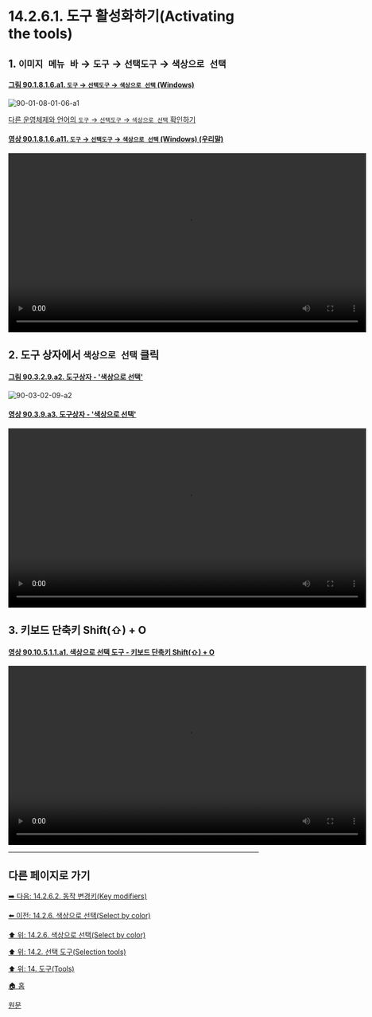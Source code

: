 # 14.2.6.1. 도구 활성화하기(Activating the tools)

## 1. `이미지 메뉴 바` → `도구` → `선택도구` → `색상으로 선택`

<a id="90-01-08-01-06-a1"></a>

#### [그림 90.1.8.1.6.a1. `도구` → `선택도구` → `색상으로 선택` (Windows)](./90-01-08-01-06-by_color_select.md#90-01-08-01-06-a1)
![90-01-08-01-06-a1](https://github.com/wonder13662/gimp/assets/15767104/54f24a46-c05e-4560-8f2c-97d9ca21b0d0)

[다른 운영체제와 언어의 `도구` → `선택도구` → `색상으로 선택` 확인하기](./90-01-08-01-06-by_color_select.md#90-01-08-01-06-a2)

<a id="90-01-08-01-06-a11"></a>

#### [영상 90.1.8.1.6.a11. `도구` → `선택도구` → `색상으로 선택` (Windows) (우리말)](./90-01-08-01-06-by_color_select.md#90-01-08-01-06-a11)
<video controls="controls" width="720" src="https://github.com/wonder13662/gimp/assets/15767104/68f7a520-e0ee-4783-b3ad-98463c761e87"></video>

## 2. 도구 상자에서 `색상으로 선택` 클릭

<a id="90-03-02-09-a2"></a>

#### [그림 90.3.2.9.a2. 도구상자 - '색상으로 선택'](./90-03-02-09-select_by_color.md#90-03-02-09-a2)
![90-03-02-09-a2](https://github.com/wonder13662/gimp/assets/15767104/9e8e22db-18f5-4690-ac6f-b49d1975a32e)

<a id="90-03-02-09-a3"></a>

#### [영상 90.3.9.a3. 도구상자 - '색상으로 선택'](./90-03-02-09-select_by_color.md#90-03-02-09-a3)
<video controls="controls" width="720" src="https://github.com/wonder13662/gimp/assets/15767104/97b3f37d-f83a-4c3c-a193-f70cdd8f3ee1"></video>

## 3. 키보드 단축키 Shift(⇧) + O

<a id="90-10-05-01-01-a1"></a>

#### [영상 90.10.5.1.1.a1. 색상으로 선택 도구 - 키보드 단축키 Shift(⇧) + O](./90-10-05-01-01-shift_o.md)
<video controls="controls" width="720" src="https://github.com/wonder13662/gimp/assets/15767104/9e22bed6-f96c-42ce-9f80-72f13957a790"></video>

***

## 다른 페이지로 가기

[➡️ 다음: 14.2.6.2. 동작 변경키(Key modifiers)](./14-02-06-02-key_modifiers.md)

[⬅️ 이전: 14.2.6. 색상으로 선택(Select by color)](./14-02-06-00-select-by-color.md)

[⬆️ 위: 14.2.6. 색상으로 선택(Select by color)](./14-02-06-00-select-by-color.md)

[⬆️ 위: 14.2. 선택 도구(Selection tools)](./14-02-00-selection-tools.md)

[⬆️ 위: 14. 도구(Tools)](./14-00-tools.md)

[🏠 홈](./00-home.md)

[원문](https://docs.gimp.org/2.10/ko/gimp-tool-by-color-select.html#idm11354)